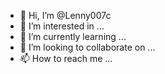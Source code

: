 - 👋 Hi, I’m @Lenny007c
- 👀 I’m interested in ...
- 🌱 I’m currently learning ...
- 💞️ I’m looking to collaborate on ...
- 📫 How to reach me ...

<!---
Lenny007c/Lenny007c is a ✨ special ✨ repository because its `README.md` (this file) appears on your GitHub profile.
You can click the Preview link to take a look at your changes.
--->
